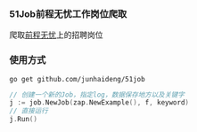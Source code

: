### 51Job前程无忧工作岗位爬取

爬取[前程无忧](https://www.51job.com/)上的招聘岗位

### 使用方式
```
go get github.com/junhaideng/51job
```
```go
// 创建一个新的Job，指定log，数据保存地方以及关键字
j := job.NewJob(zap.NewExample(), f, keyword)
// 直接运行
j.Run()
```